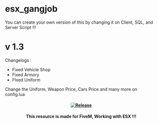 # esx_gangjob
You can create your own version of this by changing it on Client, SQL, and Server Script !!!

# v 1.3
Changelogs :
- Fixed Vehicle Shop
- Fixed Armory
- FIxed Uniform

Change the Uniform, Weapon Price, Cars Price and many more on config.lua 


<h4 align="center">
	<a href="https://github.com/totoydev69/esx_gangjob/releases/latest" title=""><img alt="Release" src="https://img.shields.io/github/v/release/JokeDevil/JD_logsV2"></a>
</h4>
<h4 align="center">
 This resource is made for FiveM, Working with ESX !!!
</h4>
